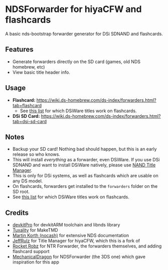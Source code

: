 # NDSForwarder for hiyaCFW and flashcards
A basic nds-bootstrap forwarder generator for DSi SDNAND and flashcards.

## Features
- Generate forwarders directly on the SD card (games, old NDS homebrew, etc)
- View basic title header info.

## Usage
- **Flashcard:** https://wiki.ds-homebrew.com/ds-index/forwarders.html?tab=flashcard
    - See [this list](https://github.com/DS-Homebrew/TWiLightMenu/blob/master/universal/include/compatibleDSiWareMap.h) for which DSiWare titles work on flashcards.
- **DSi SD Card:** https://wiki.ds-homebrew.com/ds-index/forwarders.html?tab=dsi-sd-card

## Notes
- Backup your SD card! Nothing bad should happen, but this is an early release so who knows.
- This will install *everything* as a forwarder, even DSiWare. If you use DSi SDNAND and want to install DSiWare natively, please use [NAND Title Manager](https://github.com/Epicpkmn11/NTM).
- This is only for DSi systems, as well as flashcards which are usable on any DS model.
- On flashcards, forwarders get installed to the `forwarders` folder on the SD root.
- See [this list](https://github.com/DS-Homebrew/TWiLightMenu/blob/master/universal/include/compatibleDSiWareMap.h) for which DSiWare titles work on flashcards.

## Credits

- [devkitPro](https://devkitpro.org/) for devkitARM toolchain and libnds library
- [Tuxality](https://github.com/Tuxality/maketmd) for MakeTMD
- [Martin Korth (nocash)](https://problemkaputt.de/gbatek.htm) for extensive NDS documentation
- [JeffRulz](https://github.com/JeffRulz/TMFH) for Title Manager for hiyaCFW, which this is a fork of
- [Rocket Robz](https://github.com/RocketRobz/NTR_Forwarder) for NTR Forwarder, the forwarders themselves, and adding flashcard support
- [MechanicalDragon](https://github.com/MechanicalDragon0687/NDSForwarder) for NDSForwarder (the 3DS one) which gave inspiration for this app
